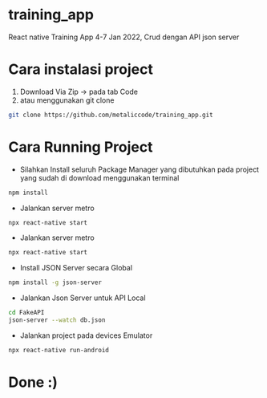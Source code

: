 # training_app
React native Training App 4-7 Jan 2022, Crud dengan API json server
# Cara instalasi project 
1. Download Via Zip -> pada tab Code 
2. atau menggunakan git clone
```bash
git clone https://github.com/metaliccode/training_app.git
```
# Cara Running Project
- Silahkan Install seluruh Package Manager yang dibutuhkan pada project yang sudah di download menggunakan terminal
```bash
npm install 
```
- Jalankan server metro 
```bash
npx react-native start
```
- Jalankan server metro 
```bash
npx react-native start
```
- Install JSON Server secara Global
```bash
npm install -g json-server
```
- Jalankan Json Server untuk API Local 
```bash
cd FakeAPI
json-server --watch db.json
```
- Jalankan project pada devices Emulator
```bash
npx react-native run-android
```

# Done :)




